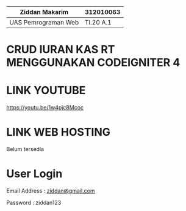 |   Ziddan Makarim  |   312010063   |
|-------------------|---------------|
|UAS Pemrograman Web|   TI.20 A.1   |

# CRUD IURAN KAS RT MENGGUNAKAN CODEIGNITER 4

# LINK YOUTUBE

https://youtu.be/1w4pjc8Mcoc

# LINK WEB HOSTING

Belum tersedia

# User Login


Email Address : ziddan@gmail.com

Password : ziddan123